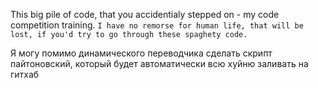 This big pile of code, that you accidentialy stepped on - my code competition training.
`I have no remorse for human life, that will be lost, if you'd try to go through these spaghety code.`

Я могу помимо динамического переводчика сделать скрипт пайтоновский, который будет автоматически всю хуйню заливать на гитхаб
